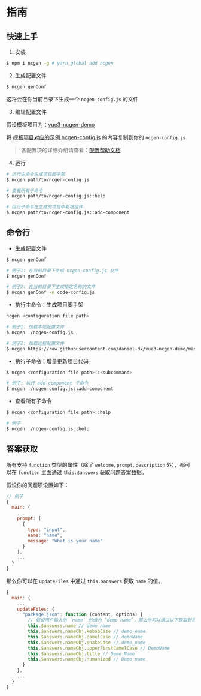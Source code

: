 # 指南

## 快速上手

1. 安装

```sh
$ npm i ncgen -g # yarn global add ncgen
```

2. 生成配置文件

```sh
$ ncgen genConf
```

这将会在你当前目录下生成一个 `ncgen-config.js` 的文件

3. 编辑配置文件

假设模板项目为：[vue3-ncgen-demo](https://github.com/daniel-dx/vue3-ncgen-demo)

将 [模板项目对应的示例 ncgen-config.js](https://github.com/daniel-dx/vue3-ncgen-demo/blob/master/ncgen-config.js) 的内容复制到你的 `ncgen-config.js`

> 各配置项的详细介绍请查看：[配置帮助文档](config.html)

4. 运行

```sh 
# 运行主命令生成项目脚手架
$ ncgen path/to/ncgen-config.js

# 查看所有子命令
$ ncgen path/to/ncgen-config.js::help

# 运行子命令在生成的项目中新增组件
$ ncgen path/to/ncgen-config.js::add-component
```

## 命令行

- 生成配置文件

```bash
$ ncgen genConf

# 例子1: 在当前目录下生成 ncgen-config.js 文件
$ ncgen genConf

# 例子2: 在当前目录下生成指定名称的文件
$ ncgen genConf -n code-config.js
```

- 执行主命令：生成项目脚手架

```bash
ncgen <configuration file path>

# 例子1: 加载本地配置文件
$ ncgen ./ncgen-config.js

# 例子2: 加载远程配置文件
$ ncgen https://raw.githubusercontent.com/daniel-dx/vue3-ncgen-demo/master/ncgen-config.js
```

- 执行子命令：增量更新项目代码

```bash
$ ncgen <configuration file path>::<subcommand>

# 例子: 执行 add-component 子命令
$ ncgen ./ncgen-config.js::add-component
```

- 查看所有子命令

```bash
$ ncgen <configuration file path>::help

# 例子
$ ncgen ./ncgen-config.js::help
```

## 答案获取

所有支持 `function` 类型的属性（除了 `welcome`, `prompt`, `description` 外），都可以在 `function` 里面通过 `this.$answers` 获取问题答案数据。

假设你的问题项设置如下：

```js
// 例子
{
  main: {
    ...
    prompt: [
      {
        type: "input",
        name: "name",
        message: "What is your name"
      }
    ],
    ...
  }
}
```

那么你可以在 `updateFiles` 中通过 `this.$answers` 获取 `name` 的值。

```js
{
  main: {
    ...
    updateFiles: {
      "package.json": function (content, options) {
        // 假设用户输入的 `name` 的值为 `demo name`，那么你可以通过以下获取到各种格式的值
        this.$answers.name // demo name
        this.$answers.nameObj.kebabCase // demo-name
        this.$answers.nameObj.camelCase // demoName
        this.$answers.nameObj.snakeCase // demo_name
        this.$answers.nameObj.upperFirstCamelCase // DemoName
        this.$answers.nameObj.title // Demo Name
        this.$answers.nameObj.humanized // Demo name
      }
    },
    ...
  }
}
```
